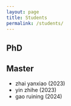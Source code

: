 ```yaml
---
layout: page
title: Students
permalink: /students/
---
```



## PhD

## Master

- zhai yanxiao (2023)
- yin zhihe (2023)
- gao ruining (2024)
